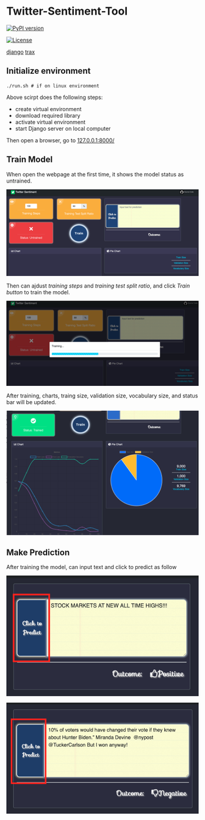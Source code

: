 # Twitter-Sentiment-Tool

[![PyPI
version](https://badge.fury.io/py/trax.svg)](https://badge.fury.io/py/trax)

[![License](https://img.shields.io/badge/License-Apache%202.0-brightgreen.svg)](https://opensource.org/licenses/Apache-2.0)


[django](https://github.com/django/django)
[trax](https://github.com/google/trax)

## Initialize environment 


```
./run.sh # if on linux environment
```

Above scirpt does the following steps:

- create virtual environment
- download required library 
- activate virtual environment
- start Django server on local computer

Then open a browser, go to [127.0.0.1:8000/](http://127.0.0.1:8000/)

## Train Model 

When open the webpage at the first time, it shows the model status as untrained. 

![untrained](img/untrained.png)

Then can ajdust *training steps* and *training test split ratio*, and click *Train button* to train the model. 

![untrained](img/training.png)

After training, charts, traing size, validation size, vocabulary size, and status bar will be updated. 


![untrained](img/trained.png)


## Make Prediction

After training the model, can input text and click to predict as follow

![untrained](img/positive.png)

![untrained](img/negative.png)

